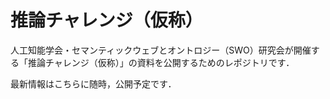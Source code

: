 # 推論チャレンジ（仮称）
人工知能学会・セマンティックウェブとオントロジー（SWO）研究会が開催する「推論チャレンジ（仮称）」の資料を公開するためのレポジトリです．　　

最新情報はこちらに随時，公開予定です．　　


